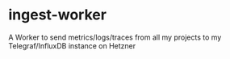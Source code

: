 # ingest-worker

A Worker to send metrics/logs/traces from all my projects to my Telegraf/InfluxDB instance on Hetzner
